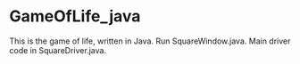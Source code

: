 # GameOfLife_java
This is the game of life, written in Java. Run SquareWindow.java. Main driver code in SquareDriver.java.
